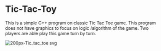 # Tic-Tac-Toy
This is a simple C++ program on classic Tic Tac Toe game. This program does not have graphics to focus on logic /algorithm of the game. Two players are able play this game turn by turn.

![200px-Tic_tac_toe svg](https://user-images.githubusercontent.com/85651275/125190319-4ec78a80-e1f1-11eb-8ff8-60f15dcbf924.png)
